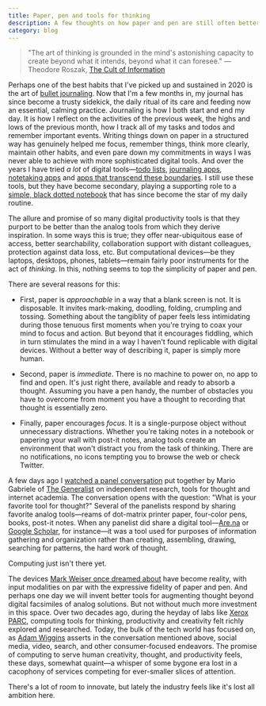 ```yaml
---
title: Paper, pen and tools for thinking
description: A few thoughts on how paper and pen are still often better than computational tools for thought.
category: blog
---
```


> "The art of thinking is grounded in the mind's astonishing capacity to create beyond what it intends, beyond what it can foresee." — Theodore Roszak, [The Cult of Information](https://www.ucpress.edu/book/9780520085848/the-cult-of-information)
 
Perhaps one of the best habits that I've picked up and sustained in 2020 is the art of [bullet journaling](https://bulletjournal.com/pages/learn). Now that I'm a few months in, my journal has since become a trusty sidekick, the daily ritual of its care and feeding now an essential, calming practice. Journaling is how I both start and end my day. It is how I reflect on the activities of the previous week, the highs and lows of the previous month, how I track all of my tasks and todos and remember important events. Writing things down on paper in a structured way has genuinely helped me focus, remember things, think more clearly, maintain other habits, and even pare down my commitments in ways I was never able to achieve with more sophisticated digital tools. And over the years I have tried *a lot* of digital tools—[todo lists](https://todoist.com/), [journaling apps](https://dayoneapp.com/), [notetaking apps](https://www.onenote.com/) and [apps that transcend these boundaries](https://www.notion.so). I still use these tools, but they have become secondary, playing a supporting role to a [simple, black dotted notebook](https://www.leuchtturm1917.us/notebook-medium-a5-hardcover-251-numbered-pages-5-3-4-x-8-1-4-in.html) that has since become the star of my daily routine.

The allure and promise of so many digital productivity tools is that they purport to be better than the analog tools from which they derive inspiration. In some ways this is true; they offer near-ubiquitous ease of access, better searchability, collaboration support with distant colleagues, protection against data loss, etc. But computational devices—be they laptops, desktops, phones, tablets—remain fairly poor instruments for the act of _thinking_. In this, nothing seems to top the simplicity of paper and pen.

There are several reasons for this: 

* First, paper is _approachable_ in a way that a blank screen is not. It is disposable. It invites mark-making, doodling, folding, crumpling and tossing. Something about the tangiblity of paper feels less intimidating during those tenuous first moments when you're trying to coax your mind to focus and action. But beyond that it encourages fiddling, which in turn stimulates the mind in a way I haven't found replicable with digital devices. Without a better way of describing it, paper is simply more human.

* Second, paper is _immediate_. There is no machine to power on, no app to find and open. It's just right there, available and ready to absorb a thought. Assuming you have a pen handy, the number of obstacles you have to overcome from moment you have a thought to recording that thought is essentially zero.

* Finally, paper encourages _focus_. It is a single-purpose object without unnecessary distractions. Whether you're taking notes in a notebook or papering your wall with post-it notes, analog tools create an environment that won't distract you from the task of thinking. There are no notifications, no icons tempting you to browse the web or check Twitter.

A few days ago I [watched a panel conversation](https://www.youtube.com/watch?v=vrhBaR2fNjQ&feature=youtu.be&ab_channel=TheGeneralist) put together by Mario Gabriele of [The Generalist](https://thegeneralist.substack.com/) on independent research, tools for thought and internet academia. The conversation opens with the question: "What is your favorite tool for thought?" Several of the panelists respond by sharing favorite analog tools—reams of dot-matrix printer paper, four-color pens, books, post-it notes. When any panelist did share a digital tool—[Are.na](https://www.are.na) or [Google Scholar](), for instance—it was a tool used for purposes of information gathering and organization rather than creating, assembling, drawing, searching for patterns, the hard work of thought.

Computing just isn't there yet.

The devices [Mark Weiser once dreamed about](https://web.archive.org/web/20141022035044/http://www.ubiq.com/hypertext/weiser/SciAmDraft3.html) have become reality, with input modalities on par with the expressive fidelity of paper and pen. And perhaps one day we will invent better tools for augmenting thought beyond digital facsimiles of analog solutions. But not without much more investment in this space. Over two decades ago, during the heyday of labs like [Xerox PARC](https://en.wikipedia.org/wiki/PARC_%28company%29), computing tools for thinking, productivity and creativity felt richly explored and researched. Today, the bulk of the tech world has focused on, as [Adam Wiggins](https://twitter.com/_adamwiggins_) asserts in the conversation mentioned above, social media, video, search, and other consumer-focused endeavors. The promise of computing to serve human creativity, thought, and productivity feels, these days, somewhat quaint—a whisper of some bygone era lost in a cacophony of services competing for ever-smaller slices of attention.

There's a lot of room to innovate, but lately the industry feels like it's lost all ambition here.
